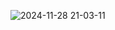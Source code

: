 ![2024-11-28 21-03-11](https://github.com/user-attachments/assets/7d126b7b-b8de-44d9-8548-e9dab8a13e9d)
